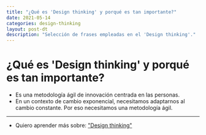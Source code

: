 ```yaml
---
title: "¿Qué es 'Design thinking' y porqué es tan importante?"
date: 2021-05-14
categories: design-thinking
layout: post-dt
description: "Selección de frases empleadas en el 'Design thinking'."
---
```


# ¿Qué es 'Design thinking' y porqué es tan importante?
- Es una metodología ágil de innovación centrada en las personas.
- En un contexto de cambio exponencial, necesitamos adaptarnos al cambio constante. Por eso necesitamos una metodología ágil.

***

- Quiero aprender más sobre: ["Design thinking"](../00/design-thinking)
